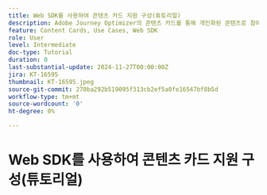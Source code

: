 ```yaml
---
title: Web SDK를 사용하여 콘텐츠 카드 지원 구성(튜토리얼)
description: Adobe Journey Optimizer의 콘텐츠 카드를 통해 개인화된 콘텐츠로 참여도를 높이는 방법과 이점, 구현, 사용 사례 및 팁에 대해 알아봅니다.
feature: Content Cards, Use Cases, Web SDK
role: User
level: Intermediate
doc-type: Tutorial
duration: 0
last-substantial-update: 2024-11-27T00:00:00Z
jira: KT-16595
thumbnail: KT-16595.jpeg
source-git-commit: 270ba292b519095f313cb2ef5a0fe16547bf8b5d
workflow-type: tm+mt
source-wordcount: '0'
ht-degree: 0%

---
```



# Web SDK를 사용하여 콘텐츠 카드 지원 구성(튜토리얼)

